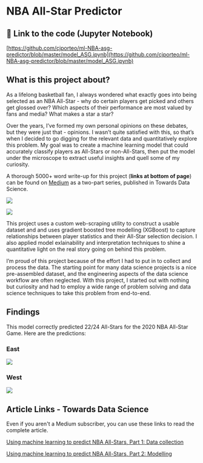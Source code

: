 # NBA All-Star Predictor

## 🧐 Link to the code (Jupyter Notebook)

[https://github.com/cjporteo/ml-NBA-asg-predictor/blob/master/model_ASG.ipynb](https://github.com/cjporteo/ml-NBA-asg-predictor/blob/master/model_ASG.ipynb)

## What is this project about?

As a lifelong basketball fan, I always wondered what exactly goes into being selected as an NBA All-Star - why do certain players get picked and others get glossed over? Which aspects of their performance are most valued by fans and media? What makes a star a star?

Over the years, I’ve formed my own personal opinions on these debates, but they were just that - opinions. I wasn’t quite satisfied with this, so that’s when I decided to go digging for the relevant data and quantitatively explore this problem. My goal was to create a machine learning model that could accurately classify players as All-Stars or non-All-Stars, then put the model under the microscope to extract useful insights and quell some of my curiosity.

A thorough 5000+ word write-up for this project (**links at bottom of page**) can be found on [Medium](https://medium.com/@cjporteo) as a two-part series, published in Towards Data Science.

![](https://i.imgur.com/E0YvkTu.png)

![](https://i.imgur.com/RaEvrQM.png)

This project uses a custom web-scraping utility to construct a usable dataset and and uses gradient boosted tree modelling (XGBoost) to capture relationships between player statistics and their All-Star selection decision. I also applied model exlainability and interpretation techniques to shine a quantitative light on the real story going on behind this problem.

I’m proud of this project because of the effort I had to put in to collect and process the data. The starting point for many data science projects is a nice pre-assembled dataset, and the engineering aspects of the data science workflow are often neglected. With this project, I started out with nothing but curiosity and had to employ a wide range of problem solving and data science techniques to take this problem from end-to-end.

## Findings

This model correctly predicted 22/24 All-Stars for the 2020 NBA All-Star Game. Here are the predictions:

### East

![](https://i.imgur.com/7L5Zpwu.png)

### West

![](https://i.imgur.com/oUVN2Vm.png)

## Article Links - Towards Data Science

Even if you aren't a Medium subscriber, you can use these links to read the complete article.

[Using machine learning to predict NBA All-Stars, Part 1: Data collection](https://medium.com/@cjporteo/using-machine-learning-to-predict-nba-all-stars-part-1-data-collection-9fb94d386530?source=friends_link&sk=a96c9598bd868f16f508e75c6dff3158)


[Using machine learning to predict NBA All-Stars, Part 2: Modelling](https://medium.com/@cjporteo/using-machine-learning-to-predict-nba-all-stars-part-2-modelling-a66e6b534998?source=friends_link&sk=98afe5974104d088d4d3c99e0d305a38)
